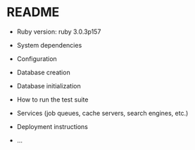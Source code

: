 # README

* Ruby version: ruby 3.0.3p157

* System dependencies

* Configuration

* Database creation

* Database initialization

* How to run the test suite

* Services (job queues, cache servers, search engines, etc.)

* Deployment instructions

* ...
